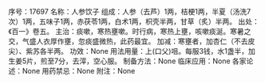 序号：17697
名称：人参饮子
组成：人参（去芦）1两，桔梗1两，半夏（汤洗7次）1两，五味子1两，赤茯苓1两，白术1两，枳壳半两，甘草（炙）半两。
出处：《百一》卷五。
主治：痰嗽，寒热壅嗽。时行病，寒热上壅，咳嗽痰涎。寒暑之交，气盛人衣厚作壅，忽痰盛微热，此药最宜。
加减：寒壅者，加杏仁（不去皮尖）、紫苏各半两。
功效：None
用法用量：上(口父)咀。每服3钱，水1盏半，加生姜5片，煎至7分，去滓，空心服。
制备方法：None
临床应用：None
各家论述：None
用药禁忌：None
附注：None
